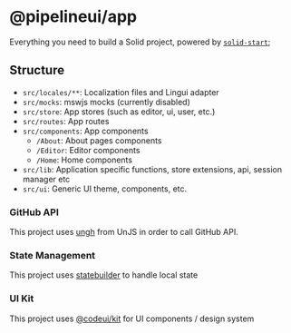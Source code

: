 # @pipelineui/app

Everything you need to build a Solid project, powered by [`solid-start`](https://start.solidjs.com);

## Structure

- `src/locales/**`: Localization files and Lingui adapter
- `src/mocks`: mswjs mocks (currently disabled)
- `src/store`: App stores (such as editor, ui, user, etc.)
- `src/routes`: App routes
- `src/components`: App components
  - `/About`: About pages components
  - `/Editor`: Editor components
  - `/Home`: Home components
- `src/lib`: Application specific functions, store extensions, api, session manager etc
- `src/ui`: Generic UI theme, components, etc.

### GitHub API

This project uses [ungh](https://github.com/unjs/ungh) from UnJS in order to call GitHub API.

### State Management

This project uses [statebuilder](https://github.com/riccardoperra/statebuilder) to handle local state

### UI Kit

This project uses [@codeui/kit](https://github.com/riccardoperra/codeui) for UI components / design system
